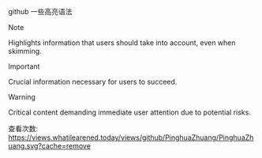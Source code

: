github 一些高亮语法
> [!NOTE]  
> Highlights information that users should take into account, even when skimming.

> [!IMPORTANT]  
> Crucial information necessary for users to succeed.

> [!WARNING]  
> Critical content demanding immediate user attention due to potential risks.

查看次数:
https://views.whatilearened.today/views/github/PinghuaZhuang/PinghuaZhuang.svg?cache=remove